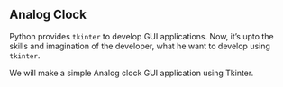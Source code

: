## Analog Clock

Python provides `tkinter` to develop GUI applications. Now, it’s upto the skills and imagination of the developer, what he want to develop using `tkinter`.

We will make a simple Analog clock GUI application using Tkinter.